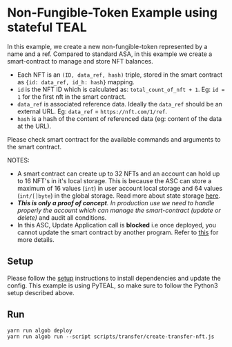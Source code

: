 # Non-Fungible-Token Example using stateful TEAL

In this example, we create a new non-fungible-token represented by a name and a ref.
Compared to standard ASA, in this example we create a smart-contract to manage and store NFT balances.

- Each NFT is an `(ID, data_ref, hash)` triple, stored in the smart contract as `{id: data_ref, id_h: hash}` mapping.
- `id` is the NFT ID which is calculated as: `total_count_of_nft + 1`. Eg: `id = 1` for the first nft in the smart contract.
- `data_ref` is associated reference data. Ideally the `data_ref` should be an external URL. Eg: `data_ref` = `https://nft.com/1/ref`.
- `hash` is a hash of the content of referenced data (eg: content of the data at the URL).

Please check smart contract for the available commands and arguments to the smart contract.

NOTES:

- A smart contract can create up to 32 NFTs and an account can hold up to 16 NFT's in it's local storage. This is because the ASC can store a maximum of 16 values (`int`) in user account local storage and 64 values (`int/[]byte`) in the global storage. Read more about state storage [here](https://developer.algorand.org/docs/features/asc1/stateful/sdks/#state-storage).
- _**This is only a proof of concept**. In production use we need to handle properly the account which can manage the smart-contract (update or delete)_ and audit all conditions.
- In this ASC, Update Application call is **blocked** i.e once deployed, you cannot update the smart contract by another program. Refer to [this](https://developer.algorand.org/docs/features/asc1/stateful/#update-stateful-smart-contract) for more details.

## Setup

Please follow the [setup](../README.md) instructions to install dependencies and update the config.
This example is using PyTEAL, so make sure to follow the Python3 setup described above.

## Run

```
yarn run algob deploy
yarn run algob run --script scripts/transfer/create-transfer-nft.js
```
